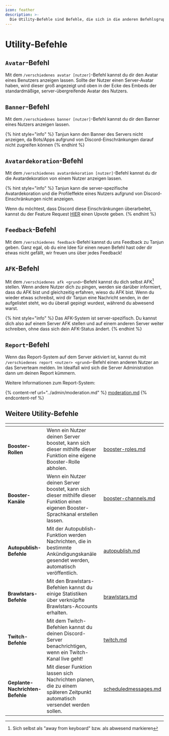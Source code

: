 ```yaml
---
icon: feather
description: >-
  Die Utility-Befehle sind Befehle, die sich in die anderen Befehlsgruppen nicht einsortieren lassen. Sie können alles mögliche machen.
---
```


# Utility-Befehle

## `Avatar`-Befehl

Mit dem `/verschiedenes avatar [nutzer]`-Befehl kannst du dir den Avatar eines Benutzers anzeigen lassen. Sollte der Nutzer einen Server-Avatar haben, wird dieser groß angezeigt und oben in der Ecke des Embeds der standardmäßige, server-übergreifende Avatar des Nutzers.

## `Banner`-Befehl

Mit dem `/verschiedenes banner [nutzer]`-Befehl kannst du dir den Banner eines Nutzers anzeigen lassen.

{% hint style="info" %}
Tanjun kann den Banner des Servers nicht anzeigen, da Bots/Apps aufgrund von Discord-Einschränkungen darauf nicht zugreifen können
{% endhint %}

## `Avatardekoration`-Befehl

Mit dem `/verschiedenes avatardekoration [nutzer]`-Befehl kannst du dir die Avatardekoration von einem Nutzer anzeigen lassen.

{% hint style="info" %}
Tanjun kann die server-spezifische Avatardekoration und die Profileffekte eines Nutzers aufgrund von Discord-Einschränkungen nicht anzeigen.

Wenn du möchtest, dass Discord diese Einschränkungen überarbeitet, kannst du der Feature Request [HIER](https://github.com/discord/discord-api-docs/discussions/7315) einen Upvote geben.
{% endhint %}

## `Feedback`-Befehl

Mit dem `/verschiedenes feedback`-Befehl kannst du uns Feedback zu Tanjun geben. Ganz egal, ob du eine Idee für einen neuen Befehl hast oder dir etwas nicht gefällt, wir freuen uns über jedes Feedback!

## `AFK`-Befehl

Mit dem `/verschiedenes afk <grund>`-Befehl kannst du dich selbst AFK[^1] stellen. Wenn andere Nutzer dich zu pingen, werden sie darüber informiert, dass du AFK bist und gleichzeitig erfahren, wieso du AFK bist. Wenn du wieder etwas schreibst, wird dir Tanjun eine Nachricht senden, in der aufgelistet steht, wo du überall gepingt wurdest, während du abwesend warst.

{% hint style="info" %}
Das AFK-System ist server-spezifisch. Du kannst dich also auf einem Server AFK stellen und auf einem anderen Server weiter schreiben, ohne dass sich dein AFK-Status ändert.
{% endhint %}

## `Report`-Befehl

Wenn das Report-System auf dem Server aktiviert ist, kannst du mit `/verschiedenes report <nutzer> <grund>`-Befehl einen anderen Nutzer an das Serverteam melden. Im Idealfall wird sich die Server Administration dann um deinen Report kümmern.

Weitere Informationen zum Report-System:

{% content-ref url="../admin/moderation.md" %}
[moderation.md](../admin/moderation.md)
{% endcontent-ref %}

## Weitere Utility-Befehle

<table data-view="cards"><thead><tr><th></th><th></th><th data-hidden data-card-target data-type="content-ref"></th></tr></thead><tbody><tr><td><strong>Booster-Rollen</strong></td><td>Wenn ein Nutzer deinen Server boostet, kann sich dieser mithilfe dieser Funktion eine eigene Booster-Rolle abholen.</td><td><a href="booster-roles.md">booster-roles.md</a></td></tr><tr><td><strong>Booster-Kanäle</strong></td><td>Wenn ein Nutzer deinen Server boostet, kann sich dieser mithilfe dieser Funktion einen eigenen Booster-Sprachkanal erstellen lassen.</td><td><a href="booster-channels.md">booster-channels.md</a></td></tr><tr><td><strong>Autopublish-Befehle</strong></td><td>Mit der Autopublish-Funktion werden Nachrichten, die in bestimmte Ankündigungskanäle gesendet werden, automatisch veröffentlich.</td><td><a href="autopublish.md">autopublish.md</a></td></tr><tr><td><strong>Brawlstars-Befehle</strong></td><td>Mit den Brawlstars-Befehlen kannst du einige Statistiken über verknüpfte Brawlstars-Accounts erhalten.</td><td><a href="brawlstars.md">brawlstars.md</a></td></tr><tr><td><strong>Twitch-Befehle</strong></td><td>Mit dem Twitch-Befehlen kannst du deinen Discord-Server benachrichtigen, wenn ein Twitch-Kanal live geht!</td><td><a href="twitch.md">twitch.md</a></td></tr><tr><td><strong>Geplante-Nachrichten-Befehle</strong></td><td>Mit dieser Funktion lassen sich Nachrichten planen, die zu einem späteren Zeitpunkt automatisch versendet werden sollen.</td><td><a href="scheduledmessages.md">scheduledmessages.md</a></td></tr></tbody></table>

[^1]: Sich selbst als "away from keyboard" bzw. als abwesend markieren
